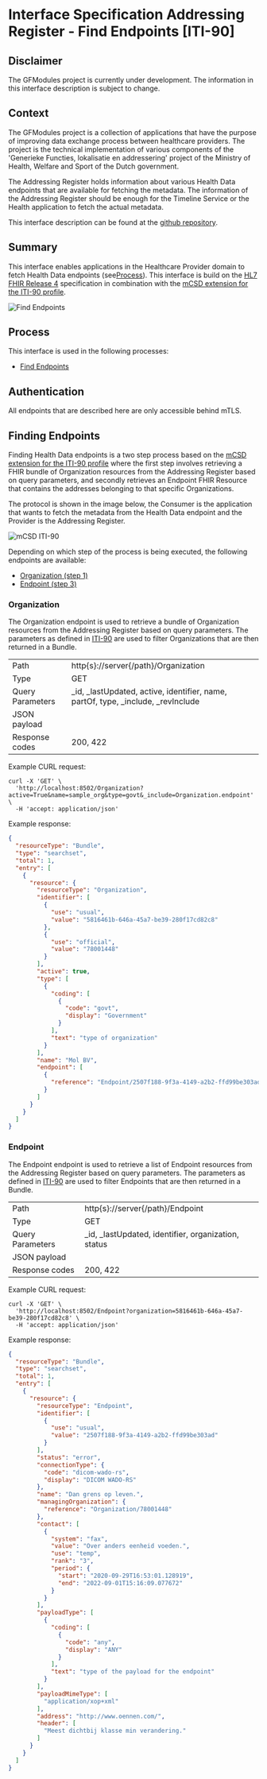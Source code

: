 # Interface Specification Addressing Register - Find Endpoints [ITI-90]

## Disclaimer

The GFModules project is currently under development. The information in this interface description is
subject to change.

## Context

The GFModules project is a collection of applications that have the purpose of improving data exchange process between
healthcare providers. The project is the technical implementation of various components of the 'Generieke Functies,
lokalisatie en addressering' project of the Ministry of Health, Welfare and Sport of the Dutch government.

The Addressing Register holds information about various Health Data endpoints that are available for fetching the
metadata. The information of the Addressing Register should be enough for the Timeline Service or the Health
application to fetch the actual metadata.

This interface description can be found at the [github repository](https://github.com/minvws/gfmodules-coordination/tree/main/docs/interface-definitions).

<div style="page-break-after: always;"></div>

## Summary

This interface enables applications in the Healthcare Provider domain to fetch Health Data endpoints (see[Process](#process)).
This interface is build on the [HL7 FHIR Release 4](https://hl7.org/fhir/r4/) specification in combination with the
 [mCSD extension for the ITI-90 profile](https://profiles.ihe.net/ITI/mCSD/ITI-90.html).

![Find Endpoints](../images/structurizr-FindEndpoints.svg)

<div style="page-break-after: always;"></div>

## Process

This interface is used in the following processes:

- [Find Endpoints](../processes/find_endpoints.md)

## Authentication

All endpoints that are described here are only accessible behind mTLS.

## Finding Endpoints

Finding Health Data endpoints is a two step process based on the
[mCSD extension for the ITI-90 profile](https://profiles.ihe.net/ITI/mCSD/ITI-90.html) where the first step involves
retrieving a FHIR bundle of Organization resources from the Addressing Register based on query parameters, and secondly
retrieves an Endpoint FHIR Resource that contains the addresses belonging to that specific Organizations.

The protocol is shown in the image below, the Consumer is the application that wants to fetch the metadata from the
Health Data endpoint and the Provider is the Addressing Register.

![mCSD ITI-90](../images/mcsd-iti90.svg)

Depending on which step of the process is being executed, the following endpoints are available:

- [Organization (step 1)](#organization)
- [Endpoint (step 3)](#endpoint)

<div style="page-break-after: always;"></div>

### Organization

The Organization endpoint is used to retrieve a bundle of Organization resources from the Addressing Register based on query
parameters. The parameters as defined in
[ITI-90](https://profiles.ihe.net/ITI/mCSD/ITI-90.html#23904122-organization-resource-message-semantics) are used to
filter Organizations that are then returned in a Bundle.

<!-- markdownlint-disable MD013 MD037 -->
|  |  |
|---|---|
| Path | http{s}://server{/path}/Organization |
| Type | GET |
| Query Parameters | _id, _lastUpdated, active, identifier, name, partOf, type, _include, _revInclude |
| JSON payload | |
| Response codes | 200, 422 |
<!-- markdownlint-enable MD013 MD037 -->

Example CURL request:

```curl
curl -X 'GET' \
  'http://localhost:8502/Organization?active=True&name=sample_org&type=govt&_include=Organization.endpoint' \
  -H 'accept: application/json'
```

Example response:

```json
{
  "resourceType": "Bundle",
  "type": "searchset",
  "total": 1,
  "entry": [
    {
      "resource": {
        "resourceType": "Organization",
        "identifier": [
          {
            "use": "usual",
            "value": "5816461b-646a-45a7-be39-280f17cd82c8"
          },
          {
            "use": "official",
            "value": "78001448"
          }
        ],
        "active": true,
        "type": [
          {
            "coding": [
              {
                "code": "govt",
                "display": "Government"
              }
            ],
            "text": "type of organization"
          }
        ],
        "name": "Mol BV",
        "endpoint": [
          {
            "reference": "Endpoint/2507f188-9f3a-4149-a2b2-ffd99be303ad"
          }
        ]
      }
    }
  ]
}
```

### Endpoint

The Endpoint endpoint is used to retrieve a list of Endpoint resources from the Addressing Register based on query
parameters. The parameters as defined in
[ITI-90](https://profiles.ihe.net/ITI/mCSD/ITI-90.html#23904128-endpoint-resource-message-semantics) are used to
filter Endpoints that are then returned in a Bundle.

<!-- markdownlint-disable MD013 MD037-->
|  |  |
|---|---|
| Path | http{s}://server{/path}/Endpoint |
| Type | GET |
| Query Parameters | _id, _lastUpdated, identifier, organization, status |
| JSON payload | |
| Response codes | 200, 422 |
<!-- markdownlint-enable MD013 MD037-->

Example CURL request:

```curl
curl -X 'GET' \
  'http://localhost:8502/Endpoint?organization=5816461b-646a-45a7-be39-280f17cd82c8' \
  -H 'accept: application/json'
```

Example response:

```json
{
  "resourceType": "Bundle",
  "type": "searchset",
  "total": 1,
  "entry": [
    {
      "resource": {
        "resourceType": "Endpoint",
        "identifier": [
          {
            "use": "usual",
            "value": "2507f188-9f3a-4149-a2b2-ffd99be303ad"
          }
        ],
        "status": "error",
        "connectionType": {
          "code": "dicom-wado-rs",
          "display": "DICOM WADO-RS"
        },
        "name": "Dan grens op leven.",
        "managingOrganization": {
          "reference": "Organization/78001448"
        },
        "contact": [
          {
            "system": "fax",
            "value": "Over anders eenheid voeden.",
            "use": "temp",
            "rank": "3",
            "period": {
              "start": "2020-09-29T16:53:01.128919",
              "end": "2022-09-01T15:16:09.077672"
            }
          }
        ],
        "payloadType": [
          {
            "coding": [
              {
                "code": "any",
                "display": "ANY"
              }
            ],
            "text": "type of the payload for the endpoint"
          }
        ],
        "payloadMimeType": [
          "application/xop+xml"
        ],
        "address": "http://www.oennen.com/",
        "header": [
          "Meest dichtbij klasse min verandering."
        ]
      }
    }
  ]
}
```
